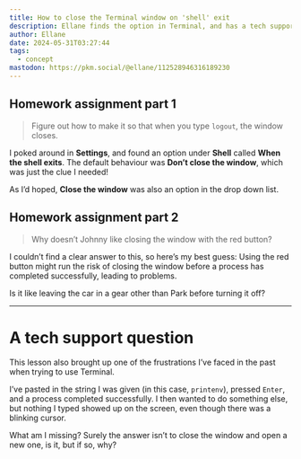 ```yaml
---
title: How to close the Terminal window on 'shell' exit
description: Ellane finds the option in Terminal, and has a tech support issue.
author: Ellane
date: 2024-05-31T03:27:44
tags:
  - concept
mastodon: https://pkm.social/@ellane/112528946316189230
---
```


## Homework assignment part 1

> Figure out how to make it so that when you type `logout`, the window closes.

I poked around in **Settings**, and found an option under **Shell** called **When the shell exits**. The default behaviour was **Don’t close the window**, which was just the clue I needed!

As I’d hoped, **Close the window** was also an option in the drop down list.

## Homework assignment part 2

> Why doesn’t Johnny like closing the window with the red button?

I couldn’t find a clear answer to this, so here’s my best guess: Using the red button might run the risk of closing the window before a process has completed successfully, leading to problems.

Is it like leaving the car in a gear other than Park before turning it off?

---

# A tech support question

This lesson also brought up one of the frustrations I’ve faced in the past when trying to use Terminal.

I’ve pasted in the string I was given (in this case, `printenv`), pressed `Enter`, and a process completed successfully. I then wanted to do something else, but nothing I typed showed up on the screen, even though there was a blinking cursor.

What am I missing? Surely the answer isn’t to close the window and open a new one, is it, but if so, why?
